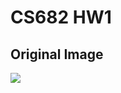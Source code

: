 CS682 HW1
=========

Original Image
--------------
![](https://raw2.github.com/xizhonghua/CS682/master/hw1/me.jpg)